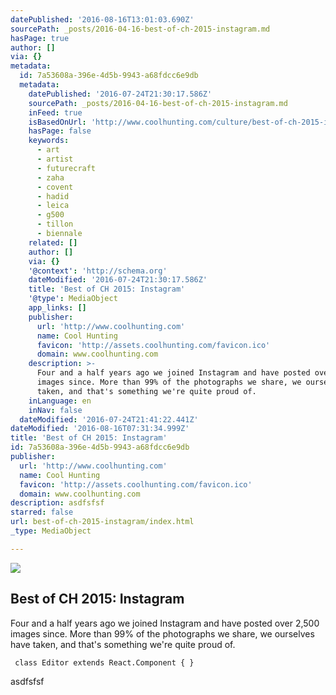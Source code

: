 ```yaml
---
datePublished: '2016-08-16T13:01:03.690Z'
sourcePath: _posts/2016-04-16-best-of-ch-2015-instagram.md
hasPage: true
author: []
via: {}
metadata:
  id: 7a53608a-396e-4d5b-9943-a68fdcc6e9db
  metadata:
    datePublished: '2016-07-24T21:30:17.586Z'
    sourcePath: _posts/2016-04-16-best-of-ch-2015-instagram.md
    inFeed: true
    isBasedOnUrl: 'http://www.coolhunting.com/culture/best-of-ch-2015-instagram'
    hasPage: false
    keywords:
      - art
      - artist
      - futurecraft
      - zaha
      - covent
      - hadid
      - leica
      - g500
      - tillon
      - biennale
    related: []
    author: []
    via: {}
    '@context': 'http://schema.org'
    dateModified: '2016-07-24T21:30:17.586Z'
    title: 'Best of CH 2015: Instagram'
    '@type': MediaObject
    app_links: []
    publisher:
      url: 'http://www.coolhunting.com'
      name: Cool Hunting
      favicon: 'http://assets.coolhunting.com/favicon.ico'
      domain: www.coolhunting.com
    description: >-
      Four and a half years ago we joined Instagram and have posted over 2,500
      images since. More than 99% of the photographs we share, we ourselves have
      taken, and that's something we're quite proud of.
    inLanguage: en
    inNav: false
  dateModified: '2016-07-24T21:41:22.441Z'
dateModified: '2016-08-16T07:31:34.999Z'
title: 'Best of CH 2015: Instagram'
id: 7a53608a-396e-4d5b-9943-a68fdcc6e9db
publisher:
  url: 'http://www.coolhunting.com'
  name: Cool Hunting
  favicon: 'http://assets.coolhunting.com/favicon.ico'
  domain: www.coolhunting.com
description: asdfsfsf
starred: false
url: best-of-ch-2015-instagram/index.html
_type: MediaObject

---
```

<article style=""><img src="https://s3-us-west-2.amazonaws.com/the-grid-img/p/ba4db50512b8a051afebdafd36444e43d96e6161.jpg" /><h1>Best of CH 2015: Instagram</h1><p>Four and a half years ago we joined Instagram and have posted over 2,500 images since. More than 99% of the photographs we share, we ourselves have taken, and that's something we're quite proud of.</p></article>

     class Editor extends React.Component { } 

asdfsfsf